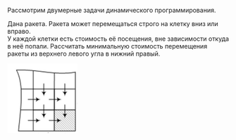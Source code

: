 Рассмотрим двумерные задачи динамического программирования.

Дана ракета. Ракета может перемещаться строго на клетку вниз или вправо.  
У каждой клетки есть стоимость её посещения, вне зависимости откуда в неё попали.
Рассчитать минимальную стоимость перемещения ракеты из верхнего левого угла в нижний правый.

![img.png](img.png)
